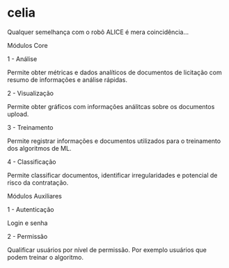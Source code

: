# celia

Qualquer semelhança com o robô ALICE é mera coincidência...

Módulos Core

1 - Análise

Permite obter métricas e dados analíticos de documentos de licitação com resumo de informações e análise rápidas.

2 - Visualização

Permite obter gráficos com informações análitcas sobre os documentos upload.

3 - Treinamento

Permite registrar informações e documentos utilizados para o treinamento dos algoritmos de ML.

4 - Classificação

Permite classificar documentos, identificar irregularidades e potencial de risco da contratação.

Módulos Auxiliares

1 - Autenticação

Login e senha

2 - Permissão

Qualificar usuários por nível de permissão. Por exemplo usuários que podem treinar o algoritmo.

